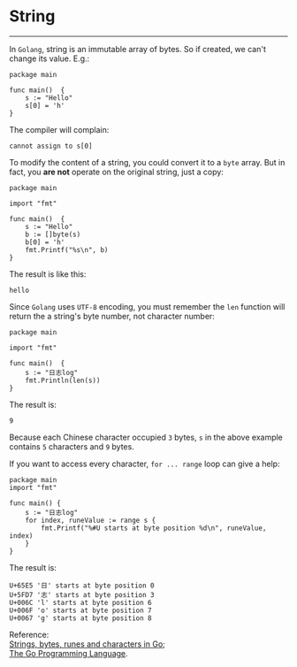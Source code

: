 # String
----
In `Golang`, string is an immutable array of bytes. So if created, we can't change its value. E.g.:  

	package main
	
	func main()  {
		s := "Hello"
		s[0] = 'h'
	}

The compiler will complain:  

	cannot assign to s[0] 

To modify the content of a string, you could convert it to a `byte` array. But in fact, you **are not** operate on the original string, just a copy:  

	package main
	
	import "fmt"
	
	func main()  {
		s := "Hello"
		b := []byte(s)
		b[0] = 'h'
		fmt.Printf("%s\n", b)
	} 

The result is like this:  

	hello

Since `Golang` uses `UTF-8` encoding, you must remember the `len` function will return the a string's byte number, not character number:  

	package main
	
	import "fmt"
	
	func main()  {
		s := "日志log"
		fmt.Println(len(s))
	} 

The result is:  

	9

Because each Chinese character occupied `3` bytes, `s` in the above example contains `5` characters and `9` bytes.  

If you want to access every character, `for ... range` loop can give a help:  

	package main
	import "fmt"
	
	func main() {
		s := "日志log"
		for index, runeValue := range s {
			fmt.Printf("%#U starts at byte position %d\n", runeValue, index)
		}
	}

The result is:  

	U+65E5 '日' starts at byte position 0
	U+5FD7 '志' starts at byte position 3
	U+006C 'l' starts at byte position 6
	U+006F 'o' starts at byte position 7
	U+0067 'g' starts at byte position 8

Reference:  
[Strings, bytes, runes and characters in Go](https://blog.golang.org/strings);  
[The Go Programming Language](http://www.gopl.io/).